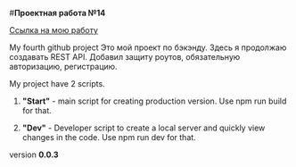 #**Проектная работа №14**

[Ссылка на мою работу](https://ppridanov.github.io/sprint14 "Проектная работа №14")

My fourth github project
Это мой проект по бэкэнду. Здесь я продолжаю создавать REST API.
Добавил защиту роутов, обязательную авторизацию, регистрацию.

My project have 2 scripts.
1. **"Start"** - main script for creating production version. Use npm run build for that.

2. **"Dev"** - Developer script to create a local server and quickly view changes in the code. Use npm run dev for that.


version **0.0.3**

